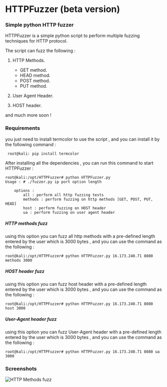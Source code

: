 # HTTPFuzzer (beta version)



### Simple python HTTP fuzzer

HTTPFuzzer is a simple python script to perform multiple fuzzing techniques for HTTP protocol.

The script can fuzz the following :

1. HTTP Methods.
	* GET method.
	* HEAD method.
	* POST method.
	* PUT method.

2. User Agent Header.
3. HOST header.

and much more soon !

### Requirements
you just need to install termcolor to use the script , and you can install it by the following command :

``` root@kali: pip install termcolor```

After installing all the dependencies , you can run this command to start HTTPFuzzer :

```
root@kali:/opt/HTTPFuzzer# python HTTPFuzzer.py
Usage : # ./fuzzer.py ip port option length

    options :
        all : perform all http fuzzing tests
        methods : perform fuzzing on http methods [GET, POST, PUT, HEAD]
        host : perform fuzzing on HOST header
        ua : perform fuzzing on user agent header

```

##### HTTP methods fuzz

using this option you can fuzz all http methods with a pre-defined length entered by the user which is 3000 bytes , and you can use the command as the following :

    root@kali:/opt/HTTPFuzzer# python HTTPFuzzer.py 16.173.240.71 8080 methods 3000

  ##### HOST header fuzz

using this option you can fuzz host header with a pre-defined length entered by the user which is 3000 bytes , and you can use the command as the following :

    root@kali:/opt/HTTPFuzzer# python HTTPFuzzer.py 16.173.240.71 8080 host 3000

  ##### User-Agent header fuzz

using this option you can fuzz User-Agent header with a pre-defined length entered by the user which is 3000 bytes , and you can use the command as the following :

    root@kali:/opt/HTTPFuzzer# python HTTPFuzzer.py 16.173.240.71 8080 ua 3000
### Screenshots
![HTTP Methods fuzz](fuzz1.png)
